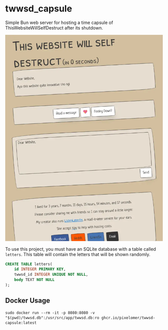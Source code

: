 # twwsd_capsule

Simple Bun web server for hosting a time capsule of ThisWebsiteWillSelfDestruct after its shutdown.

![demo](demo.webp)

To use this project, you must have an SQLite database with a table called `letters`. This table will contain the letters that will be shown randomly.

```sql
CREATE TABLE letters(
    id INTEGER PRIMARY KEY,
    twwsd_id INTEGER UNIQUE NOT NULL,
    body TEXT NOT NULL
);
```

## Docker Usage

```
sudo docker run --rm -it -p 8080:8080 -v "$(pwd)/twwsd.db":/usr/src/app/twwsd.db:ro ghcr.io/pixelomer/twwsd-capsule:latest
```
